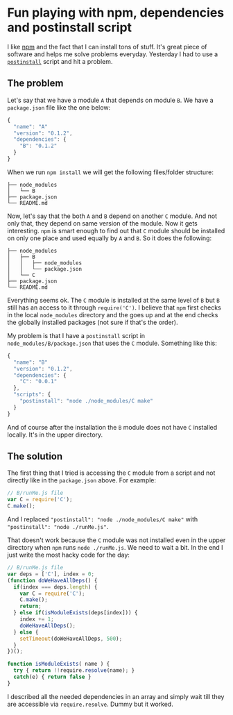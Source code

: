 # Fun playing with npm, dependencies and postinstall script

I like [npm](https://npmjs.org/) and the fact that I can install tons of stuff. It's great piece of software and helps me solve problems everyday. Yesterday I had to use a [`postinstall`](https://docs.npmjs.com/misc/scripts) script and hit a problem.

## The problem

Let's say that we have a module `A` that depends on module `B`. We have a `package.json` file like the one below:

```js
{
  "name": "A"
  "version": "0.1.2",
  "dependencies": {
    "B": "0.1.2"
  }
}
```

When we run `npm install` we will get the following files/folder structure:

```
├── node_modules
│   └── B
├── package.json
└── README.md
```

Now, let's say that the both `A` and `B` depend on another `C` module. And not only that, they depend on same version of the module. Now it gets interesting. `npm` is smart enough to find out that `C` module should be installed on only one place and used equally by `A` and `B`. So it does the following:

```
├── node_modules
│   ├── B
│   │   ├── node_modules
│   │   └── package.json
│   └── C   
├── package.json
└── README.md
```

Everything seems ok. The `C` module is installed at the same level of `B` but `B` still has an access to it through `require('C')`. I believe that `npm` first checks in the local `node_modules` directory and the goes up and at the end checks the globally installed packages (not sure if that's the order). 

My problem is that I have a `postinstall` script in `node_modules/B/package.json` that uses the `C` module. Something like this:

```js
{
  "name": "B"
  "version": "0.1.2",
  "dependencies": {
    "C": "0.0.1"
  },
  "scripts": {
    "postinstall": "node ./node_modules/C make"
  }
}
```

And of course after the installation the `B` module does not have `C` installed locally. It's in the upper directory.

## The solution

The first thing that I tried is accessing the `C` module from a script and not directly like in the `package.json` above. For example:

```js
// B/runMe.js file
var C = require('C');
C.make();
```

And I replaced `"postinstall": "node ./node_modules/C make"` with `"postinstall": "node ./runMe.js"`.

That doesn't work because the `C` module was not installed even in the upper directory when `npm` runs `node ./runMe.js`. We need to wait a bit. In the end I just write the most hacky code for the day:

```js
// B/runMe.js file
var deps = ['C'], index = 0;
(function doWeHaveAllDeps() {
  if(index === deps.length) {
    var C = require('C');
    C.make();
    return;
  } else if(isModuleExists(deps[index])) {
    index += 1;
    doWeHaveAllDeps();
  } else {
    setTimeout(doWeHaveAllDeps, 500);
  }
})();

function isModuleExists( name ) {
  try { return !!require.resolve(name); }
  catch(e) { return false }
}
```

I described all the needed dependencies in an array and simply wait till they are accessible via `require.resolve`. Dummy but it worked. 





